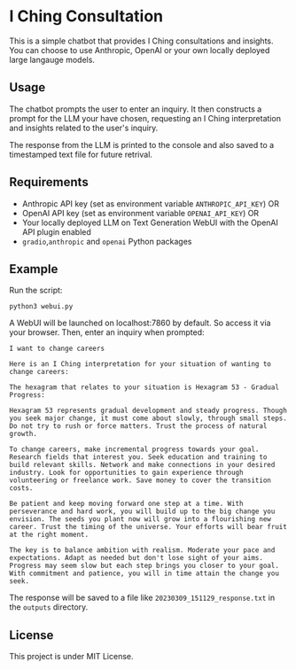 # I Ching Consultation

This is a simple chatbot that provides I Ching consultations and insights. You can choose to use Anthropic, OpenAI or your own locally deployed large langauge models. 

## Usage

The chatbot prompts the user to enter an inquiry. It then constructs a prompt for the LLM your have chosen, requesting an I Ching interpretation and insights related to the user's inquiry. 

The response from the LLM is printed to the console and also saved to a timestamped text file for future retrival.

## Requirements

- Anthropic API key (set as environment variable `ANTHROPIC_API_KEY`) OR
- OpenAI API key (set as environment variable `OPENAI_API_KEY`) OR
- Your locally deployed LLM on Text Generation WebUI with the OpenAI API plugin enabled
- `gradio`,`anthropic` and `openai` Python packages

## Example

Run the script:
```
python3 webui.py
```
A WebUI will be launched on localhost:7860 by default. So access it via your browser.
Then, enter an inquiry when prompted:

```
I want to change careers

```
```
Here is an I Ching interpretation for your situation of wanting to change careers:

The hexagram that relates to your situation is Hexagram 53 - Gradual Progress:

Hexagram 53 represents gradual development and steady progress. Though you seek major change, it must come about slowly, through small steps. Do not try to rush or force matters. Trust the process of natural growth.

To change careers, make incremental progress towards your goal. Research fields that interest you. Seek education and training to build relevant skills. Network and make connections in your desired industry. Look for opportunities to gain experience through volunteering or freelance work. Save money to cover the transition costs.

Be patient and keep moving forward one step at a time. With perseverance and hard work, you will build up to the big change you envision. The seeds you plant now will grow into a flourishing new career. Trust the timing of the universe. Your efforts will bear fruit at the right moment.

The key is to balance ambition with realism. Moderate your pace and expectations. Adapt as needed but don't lose sight of your aims. Progress may seem slow but each step brings you closer to your goal. With commitment and patience, you will in time attain the change you seek.

```
The response will be saved to a file like `20230309_151129_response.txt` in the `outputs` directory.

## License

This project is under MIT License.
